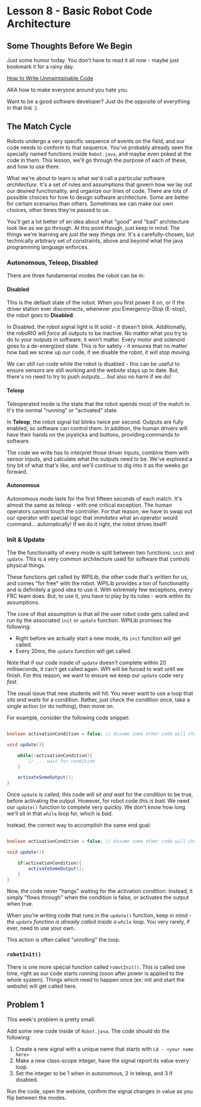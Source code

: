 # Lesson 8 - Basic Robot Code Architecture

## Some Thoughts Before We Begin

Just some humor today. You don't have to read it all now - maybe just bookmark it for a rainy day.

[How to Write Unmaintainable Code](https://github.com/Droogans/unmaintainable-code)

AKA how to make everyone around you hate you.

Want to be a good software developer? Just do the opposite of everything in that link :).

## The Match Cycle

Robots undergo a very specific sequence of events on the field, and our code needs to conform to that sequence. You've probably already seen the specially named functions inside `Robot.java`, and maybe even poked at the code in them. This lesson, we'll go through the purpose of each of these, and how to use them.

What we're about to learn is what we'd call a particular software _architecture_. It's a set of rules and assumptions that govern how we lay out our desired functionality, and organize our lines of code. There are lots of possible choices for how to design software architecture. Some are better for certain scenarios than others. Sometimes we can make our own choices, other times they're passed to us. 

You'll get a lot better of an idea about what "good" and "bad" architecture look like as we go through. At this point though, just keep in mind: The things we're learning are _just the way things are_. It's a carefully-chosen, but technically arbitrary set of constraints, above and beyond what the java programming language enforces.

### Autonomous, Teleop, Disabled

There are three fundamental modes the robot can be in:

#### Disabled

This is the default state of the robot. When you first power it on, or if the driver station ever disconnects, whenever you Emergency-Stop (E-stop), the robot goes to **Disabled**.

In Disabled, the robot signal light is lit solid - it doesn't blink. Additionally, the roboRIO will _force_ all outputs to be inactive. No matter what you try to do to your outputs in software, it won't matter. Every motor and solenoid goes to a de-energized state. This is for safety - it ensures that no matter how bad we screw up our code, if we disable the robot, _it will stop moving_.

We can still run code while the robot is disabled - this can be useful to ensure sensors are still working and the website stays up to date. But, there's no need to try to push outputs.... but also no harm if we do!

#### Teleop

Teleoperated mode is the state that the robot spends most of the match in. It's the normal "running" or "activated" state. 

In **Teleop**, the robot signal list blinks twice per second. Outputs are fully enabled, so software can control them. In addition, the human drivers will have their hands on the joysticks and buttons, providing commands to software. 

The code we write has to interpret those driver inputs, combine them with sensor inputs, and calculate what the outputs need to be. We've explored a tiny bit of what that's like, and we'll continue to dig into it as the weeks go forward.

#### Autonomous

Autonomous mode lasts for the first fifteen seconds of each match. It's almost the same as teleop - with one critical exception. The human operators cannot touch the controller. For that reason, we have to swap out our operator with special logic that _immitates_ what an operator would command... automatically! If we do it right, the robot drives itself!

### Init & Update

The the functionality of every mode is split between two functions: `init` and `update`. This is a very common architecture used for software that controls physical things.

These functions get called by WPILib, the other code that's written for us, and comes "for free" with the robot. WPILib provides a ton of functionality and is definitely a good idea to use it. With extremely few exceptions, every FRC team does. But, to use it, you have to play by its rules - work within its assumptions.

The core of that assumption is that all the user robot code gets called and run by the associated `init` or `update` function. WPILib promises the following: 

* Right before we actually start a new mode, its `init` function will get called.
* Every 20ms, the `update` function will get called.

Note that if our code inside of `update` doesn't complete within 20 milliseconds, it can't get called again. WPI will be forced to wait until we finish. For this reason, we want to ensure we keep our `update` code very _fast_.

The usual issue that new students will hit: You never want to use a loop that _sits and waits_ for a condition. Rather, just check the condition once, take a single action (or do nothing), then move on. 

For example, consider the following code snippet:

```java

boolean activationCondition = false; // Assume some other code will change this value at some point.

void update(){

    while(!activationCondition){
        // ... wait for condition
    }

    activateSomeOutput();
}
```

Once `update` is called, this code will _sit and wait_ for the condition to be true, before activating the output. However, for robot code _this is bad_. We need our `update()` function to complete very quickly. We don't know how long we'll sit in that `while` loop for, which is _bad_. 

Instead, the correct way to accomplish the same end goal:

```java

boolean activationCondition = false; // Assume some other code will change this value at some point.

void update(){

    if(activationCondition){
        activateSomeOutput();
    }
}
```

Now, the code never "hangs" waiting for the activation condition. Instead, it simply "flows through" when the condition is false, or activates the output when true.

When you're writing code that runs in the `update()` function, keep in mind - _the `update` function is already called inside a `while` loop_. You very rarely, if ever, need to use your own.

This action is often called "unrolling" the loop.

### `robotInit()`

There is one more special function called `robotInit()`. This is called one time, right as our code starts running (soon after power is applied to the whole system). Things which need to happen once (ex: init and start the website) will get called here.

## Problem 1

This week's problem is pretty small.

Add some new code inside of `Robot.java`. The code should do the following:

1. Create a new signal with a unique name that starts with `L8 - <your name here>`
2. Make a new class-scope integer, have the signal report its value every loop.
3. Set the integer to be 1 when in autonomous, 2 in teleop, and 3 if disabled.

Run the code, open the webiste, confirm the signal changes in value as you flip between the modes.

